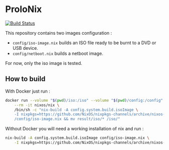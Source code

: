 # ProloNix

[![Build Status](https://travis-ci.com/erdnaxe/prolonix.svg?branch=master)](https://travis-ci.com/erdnaxe/prolonix)

This repository contains two images configuration :

  * `config/iso-image.nix` builds an ISO file ready to be burnt to a DVD or USB
    device.
  * `config/netboot.nix` builds a netboot image.

For now, only the iso image is tested.

## How to build

With Docker just run :

```bash
docker run --volume "$(pwd)/iso:/iso" --volume "$(pwd)/config:/config" \
    --rm -it nixos/nix \
    /bin/sh -c "nix-build -A config.system.build.isoImage \
    -I nixpkgs=https://github.com/NixOS/nixpkgs-channels/archive/nixos-20.03.tar.gz \
    /config/iso-image.nix && mv result/iso/* /iso/"
```

Without Docker you will need a working installation of nix and run :

```bash
nix-build -A config.system.build.isoImage config/iso-image.nix \
    -I nixpkgs=https://github.com/NixOS/nixpkgs-channels/archive/nixos-20.03.tar.gz
```

